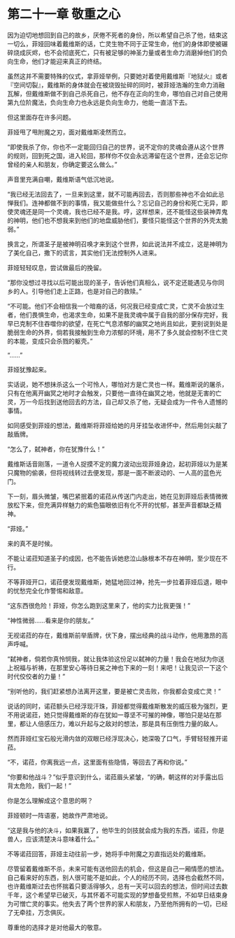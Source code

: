 # 第二十一章 敬重之心

因为迫切地想回到自己的故乡，厌倦不死者的身份，所以希望自己杀了他，结束这一切么，菲娅回味着戴维斯的话，亡灵生物不同于正常生命，他们的身体即使被碾碎烧成灰烬，也不会彻底死亡，只有被足够的神圣力量或者生命力消磨掉他们的负向生命，他们才能迎来真正的终结。

虽然这并不需要特殊的仪式，拿菲娅举例，只要她对着使用戴维斯『地狱火』或者『空间切裂』，戴维斯的身体就会在被烧毁扯碎的同时，被菲娅浩瀚的生命力消融瓦解，但戴维斯做不到自己杀死自己，他不存在正向的生命，哪怕自己对自己使用第九位阶魔法，负向生命力也永远是负向生命力，他能一直活下去。

但这里面存在许多问题。

菲娅甩了甩附魔之刃，面对戴维斯凌然而立。

“即使我杀了你，你也不一定能回归自己的世界，说不定你的灵魂会遵从这个世界的规则，回到死之国，进入轮回，那样你不仅会永远滞留在这个世界，还会忘记你曾经的亲人和朋友，你确定要这么做么。”

声音里充满自嘲，戴维斯语气低沉地说。

“我已经无法回去了，一旦来到这里，就不可能再回去，否则那些神也不会如此忌惮我们。连神都做不到的事情，我又能做些什么？忘记自己的身份和死亡无异，即使灵魂还是同一个灵魂，我也已经不是我。哼，这样想来，还不能怪这些装神弄鬼的神明，他们也不想我来到他们的地盘威胁他们，要怪只能怪这个世界的外壳太脆弱。”

换言之，所谓圣子是被神明召唤才来到这个世界，如此说法并不成立，这是神明为了美化自己，撒下的谎言，其实他们无法控制外人进来。

菲娅轻轻叹息，尝试做最后的挽留。

“那你没想过寻找以后可能出现的圣子，告诉他们真相么，说不定还能遇见与你同乡的人。引导他们走上正路，也是对自己的救赎。”

“不可能。他们不会相信我一个暗裔的话，何况我已经变成亡灵，亡灵不会放过生者，他们畏惧生命，也渴求生命，如果不是我灵魂中属于自我的部分保存完好，我早已克制不住吞噬你的欲望，在死亡气息浓郁的幽冥之地尚且如此，更别说到处是脆弱生命的外界，倘若我接触到生命力浓郁的环境，用不了多久就会控制不住亡灵的本能，变成只会杀戮的躯壳。”

“……”

菲娅犹豫起来。

实话说，她不想抹杀这么一个可怜人，哪怕对方是亡灵也一样。戴维斯说的屠杀，只有在他离开幽冥之地时才会触发，只要他一直待在幽冥之地，他就是无害的亡灵，万一今后找到送他回去的方法，自己却又杀了他，无疑会成为一件令人遗憾的事情。

如同感受到菲娅的想法，戴维斯将菲娅给她的月牙挂坠收进怀中，然后用剑尖敲了敲盾牌。

“怎么了，弑神者，你在犹豫什么！”

戴维斯话音刚落，一道令人捉摸不定的魔力波动出现菲娅身边，起初菲娅以为是某只魔物的偷袭，但将视线转过去便发现，那是一面不断波动的、一人高的蓝色光门。

下一刻，眉头微皱，嘴巴紧抿着的诺菈从传送门内走出，她在见到菲娅后表情微微放松下来，但充满异样魅力的紫色猫眼依旧有化不开的忧郁，甚至声音都缺乏精神。

“菲娅。”

来的真不是时候。

不能让诺菈知道圣子的成因，也不能告诉她悲泣山脉根本不存在神明，至少现在不行。

不等菲娅开口，诺菈便发现戴维斯，她猛地回过神，抢先一步拉着菲娅后退，眼中的忧愁完全化作警惕和敌意。

“这东西很危险！菲娅，你怎么跑到这里来了，他的实力比我更强！”

“神性微弱……看来是你的朋友。”

无视诺菈的存在，戴维斯前举盾牌，伏下身，摆出经典的战斗动作，他用激昂的高声呼喊。

“弑神者，倘若你真怜悯我，就让我体验这份足以弑神的力量！我会在地狱为你送上祝福与祈祷，在那里安心等待日冕之神也下来的一刻！来吧！让我见识一下这个时代佼佼者的力量！”

“别听他的，我们赶紧想办法离开这里，要是被亡灵击败，你我都会变成亡灵！”

说话的同时，诺菈额头已经浮现汗珠，菲娅都觉得戴维斯散发的威压极为强烈，更不用说诺菈，她只觉得戴维斯的存在犹如一尊坚不可摧的神像，哪怕只是站在那里，都让人倍感压力，难以升起与之敌对的想法，那是具有压倒性力量的敌人。

然而菲娅红宝石般光滑内敛的双眼已经浮现决心，她深吸了口气，手臂轻轻推开诺菈。

“不，诺菈，你离我远一点，这里面有些隐情，等回去了再和你说。”

“你要和他战斗？”似乎意识到什么，诺菈眉头紧皱，“的确，朝这样的对手露出后背太危险，我们一起！”

你是怎么理解成这个意思的啊？

菲娅顿时一阵语塞，她故作严肃地说。

“这是我与他的决斗，如果我赢了，他毕生的剑技就会成为我的东西，诺菈，你是兽人，应该清楚决斗意味着什么。”

不等诺菈回答，菲娅主动往前一步，她将手中附魔之刃直指远处的戴维斯。

尽管留着戴维斯不杀，未来可能有送他回去的机会，但这是自己一厢情愿的想法。自己看来好的东西，别人很可能不是如此，个人的经历不同，选择也会截然不同，也许戴维斯过去也怀揣着只要活得够久，总有一天可以回去的想法，但时间过去数千年，这个希望早已破灭，与其怀着不可能实现的梦想备受煎熬，不如早日结束身为可憎亡灵的事实。他失去了两个世界的家人和朋友，乃至他所拥有的一切，已经了无牵挂，万念俱灰。

尊重他的选择才是对他最大的敬意。
